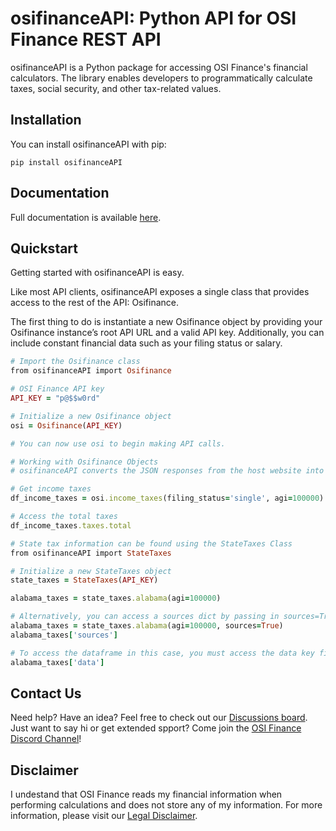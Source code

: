 # osifinanceAPI: Python API for OSI Finance REST API
osifinanceAPI is a Python package for accessing OSI Finance's financial calculators. The library enables developers to programmatically calculate taxes, social security, and other tax-related values.

## Installation
You can install osifinanceAPI with pip:

```
pip install osifinanceAPI
```

## Documentation
Full documentation is available [here](https://osifinance.com/docs/osifinanceAPI).

## Quickstart
Getting started with osifinanceAPI is easy.

Like most API clients, osifinanceAPI exposes a single class that provides access to the rest of the API: Osifinance.

The first thing to do is instantiate a new Osifinance object by providing your Osifinance instance’s root API URL and a valid API key. Additionally, you can include constant financial data such as your filing status or salary.

```ruby
# Import the Osifinance class
from osifinanceAPI import Osifinance

# OSI Finance API key
API_KEY = "p@$$w0rd"

# Initialize a new Osifinance object
osi = Osifinance(API_KEY)

# You can now use osi to begin making API calls.

# Working with Osifinance Objects
# osifinanceAPI converts the JSON responses from the host website into Pandas dataframes

# Get income taxes
df_income_taxes = osi.income_taxes(filing_status='single', agi=100000)

# Access the total taxes
df_income_taxes.taxes.total

# State tax information can be found using the StateTaxes Class
from osifinanceAPI import StateTaxes

# Initialize a new StateTaxes object
state_taxes = StateTaxes(API_KEY)

alabama_taxes = state_taxes.alabama(agi=100000)

# Alternatively, you can access a sources dict by passing in sources=True
alabama_taxes = state_taxes.alabama(agi=100000, sources=True)
alabama_taxes['sources']

# To access the dataframe in this case, you must access the data key first
alabama_taxes['data'] 
```

## Contact Us
Need help? Have an idea? Feel free to check out our [Discussions board](https://osifinance.canny.io). Just want to say hi or get extended spport? Come join the [OSI Finance Discord Channel](https://discord.gg/HfmxDqBVjP)!

## Disclaimer
I undestand that OSI Finance reads my financial information when performing calculations and does not store any of my information. For more information, please visit our [Legal Disclaimer](https://osifinance.com/legal-disclaimer).
